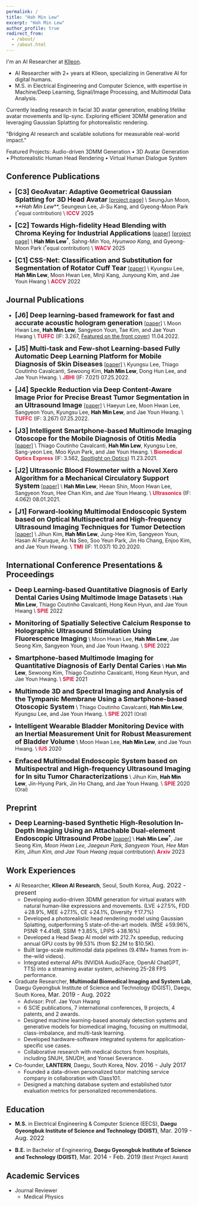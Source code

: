 ```yaml
---
permalink: /
title: "Hah Min Lew"
excerpt: "Hah Min Lew"
author_profile: true
redirect_from:
  - /about/
  - /about.html
---
```

I'm an AI Researcher at [Klleon](https://klleon.io/).

- AI Researcher with 2+ years at Klleon, specializing in Generative AI for digital humans.
- M.S. in Electrical Engineering and Computer Science, with expertise in Machine/Deep Learning, Signal/Image Processing, and Multimodal Data Analysis.

Currently leading research in facial 3D avatar generation, enabling lifelike avatar movements and lip-sync. Exploring efficient 3DMM generation and leveraging Gaussian Splatting for photorealistic rendering.

"Bridging AI research and scalable solutions for measurable real-world impact."

Featured Projects:
Audio-driven 3DMM Generation
• 3D Avatar Generation
• Photorealistic Human Head Rendering
• Virtual Human Dialogue System


## Conference Publications
- **<font size="4">[C3] GeoAvatar: Adaptive Geometrical Gaussian Splatting for 3D Head Avatar</font>** 
  [[project page]](https://hahminlew.github.io/geoavatar/) \\
SeungJun Moon<sup>*</sup>, <span style="color:black">**Hah Min Lew<sup>*</sup>**</span>, Seungeun Lee, Ji-Su Kang, and Gyeong-Moon Park <font size="2">(<sup>*</sup>equal contribution)</font> \\
<span style="color:crimson">**ICCV**</span> 2025

- **<font size="4">[C2] Towards High-fidelity Head Blending with Chroma Keying for Industrial Applications</font>**
  [[paper]](https://arxiv.org/abs/2411.00652) [[project page]](https://hahminlew.github.io/changer/) \\
<span style="color:black">**Hah Min Lew<sup>*</sup>**</span>, Sahng-Min Yoo<sup>*</sup>, Hyunwoo Kang<sup>*</sup>, and Gyeong-Moon Park <font size="2">(<sup>*</sup>equal contribution)</font> \\
<span style="color:crimson">**WACV**</span> 2025

- **<font size="4">[C1] CSS-Net: Classification and Substitution for Segmentation of Rotator Cuff Tear</font>**
[[paper]](https://openaccess.thecvf.com/content/ACCV2022/html/Lee_CSS-Net_Classification_and_Substitution_for_Segmentation_of_Rotator_Cuff_Tear_ACCV_2022_paper.html) \\
Kyungsu Lee, <span style="color:black">**Hah Min Lew**</span>, Moon Hwan Lee, Minji Kang, Junyoung Kim, and Jae Youn Hwang \\
<span style="color:crimson">**ACCV**</span> 2022


## Journal Publications
- **<font size="4">[J6] Deep learning-based framework for fast and accurate acoustic hologram generation</font>**
[[paper]](https://ieeexplore.ieee.org/document/9939026) \\
Moon Hwan Lee, <span style="color:black">**Hah Min Lew**</span>, Sangyeon Youn, Tae Kim, and Jae Youn Hwang \\
<span style="color:crimson">**TUFFC**</span> (IF: 3.267, [Featured on the front cover](https://ieeexplore.ieee.org/stamp/stamp.jsp?tp=&arnumber=9963909)) 11.04.2022.

- **<font size="4">[J5] Multi-task and Few-shot Learning-based Fully Automatic Deep Learning Platform for Mobile Diagnosis of Skin Diseases</font>**
[[paper]](https://ieeexplore.ieee.org/document/9839383) \\
Kyungsu Lee, Thiago Coutinho Cavalcanti, Sewoong Kim, <span style="color:black">**Hah Min Lew**</span>, Dong Hun Lee, and Jae Youn Hwang. \\
<span style="color:crimson">**JBHI**</span> (IF: 7.021) 07.25.2022.

- **<font size="4">[J4] Speckle Reduction via Deep Content-Aware Image Prior for Precise Breast Tumor Segmentation in an Ultrasound Image</font>**
[[paper]](https://ieeexplore.ieee.org/document/9839469) \\
Haeyun Lee, Moon Hwan Lee, Sangyeon Youn, Kyungsu Lee, <span style="color:black">**Hah Min Lew**</span>, and Jae Youn Hwang. \\
<span style="color:crimson">**TUFFC**</span> (IF: 3.267) 07.25.2022.

- **<font size="4">[J3] Intelligent Smartphone-based Multimode Imaging Otoscope for the Mobile Diagnosis of Otitis Media</font>**
[[paper]](https://opg.optica.org/boe/fulltext.cfm?uri=boe-12-12-7765&id=465384) \\
Thiago Coutinho Cavalcanti, <span style="color:black">**Hah Min Lew**</span>, Kyungsu Lee, Sang-yeon Lee, Moo Kyun Park, and Jae Youn Hwang. \\
<span style="color:crimson">**Biomedical Optics Express**</span> (IF: 3.562, [Spotlight on Optics](https://opg.optica.org/spotlight/summary.cfm?id=465384)) 11.23.2021.

- **<font size="4">[J2] Ultrasonic Blood Flowmeter with a Novel Xero Algorithm for a Mechanical Circulatory Support System</font>**
[[paper]](https://www.sciencedirect.com/science/article/abs/pii/S0041624X21000913) \\
<span style="color:black">**Hah Min Lew**</span>, Heean Shin, Moon Hwan Lee, Sangyeon Youn, Hee Chan Kim, and Jae Youn Hwang. \\
<span style="color:crimson">**Ultrasonics**</span> (IF: 4.062) 08.01.2021.

- **<font size="4">[J1] Forward-looking Multimodal Endoscopic System based on Optical Multispectral and High-frequency Ultrasound Imaging Techniques for Tumor Detection</font>**
[[paper]](https://ieeexplore.ieee.org/document/9233369) \\
Jihun Kim, <span style="color:black">**Hah Min Lew**</span>, Jung-Hee Kim, Sangyeon Youn, Hasan Al Faruque, An Na Seo, Soo Yeun Park, Jin Ho Chang, Enjoo Kim, and Jae Youn Hwang. \\
<span style="color:crimson">**TMI**</span> (IF: 11.037) 10.20.2020.


## International Conference Presentations & Proceedings
- **<font size="4">Deep Learning-based Quantitative Diagnosis of Early Dental Caries Using Multimode Image Datasets</font>** \\
<span style="color:black">**Hah Min Lew**</span>, Thiago Coutinho Cavalcanti, Hong Keun Hyun, and Jae Youn Hwang \\
<span style="color:crimson">**SPIE**</span> 2022

- **<font size="4">Monitoring of Spatially Selective Calcium Response to Holographic Ultrasound Stimulation Using Fluorescence Imaging</font>** \\
Moon Hwan Lee, <span style="color:black">**Hah Min Lew**</span>, Jae Seong Kim, Sangyeon Youn, and Jae Youn Hwang. \\
<span style="color:crimson">**SPIE**</span> 2022

- **<font size="4">Smartphone-based Multimode Imaging for Quantitative Diagnosis of Early Dental Caries</font>** \\
<span style="color:black">**Hah Min Lew**</span>, Sewoong Kim, Thiago Coutinho Cavalcanti, Hong Keun Hyun, and Jae Youn Hwang. \\
<span style="color:crimson">**SPIE**</span> 2021

- **<font size="4">Multimode 3D and Spectral Imaging and Analysis of the Tympanic Membrane Using a Smartphone-based Otoscopic System</font>** \\
Thiago Coutinho Cavalcanti, <span style="color:black">**Hah Min Lew**</span>, Kyungsu Lee, and Jae Youn Hwang. \\
<span style="color:crimson">**SPIE**</span> 2021 <font size="2">(Oral)</font>

- **<font size="4">Intelligent Wearable Bladder Monitoring Device with an Inertial Measurement Unit for Robust Measurement of Bladder Volume</font>** \\
Moon Hwan Lee, <span style="color:black">**Hah Min Lew**</span>, and Jae Youn Hwang. \\
<span style="color:crimson">**IUS**</span> 2020

- **<font size="4">Enfaced Multimodal Endoscopic System based on Multispectral and High-frequency Ultrasound Imaging for In situ Tumor Characterizations</font>** \\
Jihun Kim, <span style="color:black">**Hah Min Lew**</span>, Jin-Hyung Park, Jin Ho Chang, and Jae Youn Hwang. \\
<span style="color:crimson">**SPIE**</span> 2020 <font size="2">(Oral)</font>


## Preprint
- **<font size="4">Deep Learning-based Synthetic High-Resolution In-Depth Imaging Using an Attachable Dual-element Endoscopic Ultrasound Probe</font>**
  [[paper]](https://arxiv.org/abs/2309.06770) \\
<span style="color:black">**Hah Min Lew<sup>*</sup>**</span>, Jae Seong Kim<sup>*</sup>, Moon Hwan Lee, Jaegeun Park, Sangyeon Youn, Hee Man Kim, Jihun Kim, and Jae Youn Hwang <font size="2">(<sup>*</sup>equal contribution)</font>\\
<span style="color:crimson">**Arxiv**</span> 2023


## Work Experiences
- AI Researcher, **Klleon AI Research**, Seoul, South Korea, <font size="3">Aug. 2022 - present</font>
  - Developing audio-driven 3DMM generation for virtual avatars with natural human-like expressions and movements. (LVE ↓27.5%, FDD ↓28.9%, MEE ↓27.1%, CE ↓24.1%, Diversity ↑17.7%)
  - Developed a photorealistic head rendering model using Gaussian Splatting, outperforming 5 state-of-the-art models. (MSE ↓59.96%, PSNR ↑4.41dB, SSIM ↑3.85%, LPIPS ↓38.16%)
  - Developed a Head Swap AI model with 212.7x speedup, reducing annual GPU costs by 99.53% (from $2.2M to $10.5K).
  - Built large-scale multimodal data pipelines (9.41M+ frames from in-the-wild videos).
  - Integrated external APIs (NVIDIA Audio2Face, OpenAI ChatGPT, TTS) into a streaming avatar system, achieving 25-28 FPS performance.
- Graduate Researcher, **Multimodal Biomedical Imaging and System Lab**, Daegu Gyeongbuk Institute of Science and Technology (DGIST), Daegu, South Korea, <font size="3">Mar. 2019 - Aug. 2022</font>
  - Advisor: Prof. Jae Youn Hwang
  - 6 SCIE publications, 7 international conferences, 9 projects, 4 patents, and 2 awards.
  - Designed machine learning-based anomaly detection systems and generative models for biomedical imaging, focusing on multimodal, class-imbalance, and multi-task learning.
  - Developed hardware-software integrated systems for application-specific use cases.
  - Collaborative research with medical doctors from hospitals, including SNUH, SNUDH, and Yonsei Severance.
- Co-founder, **LANTERN**, Daegu, South Korea, <font size="3">Nov. 2016 - July 2017</font>
  - Founded a data-driven personalized tutor matching service company in collaboration with Class101.
  - Designed a matching database system and established tutor evaluation metrics for personalized recommendations.


## Education
- **M.S.** in Electrical Engineering & Computer Science (EECS), **Daegu Gyeongbuk Institute of Science and Technology (DGIST)**, <font size="3">Mar. 2019 - Aug. 2022</font> 

- **B.E.** in Bachelor of Engineering, **Daegu Gyeongbuk Institute of Science and Technology (DGIST)**, <font size="3">Mar. 2014 - Feb. 2019</font> <font size="2">(Best Project Award)</font>


<!-- ## Projects
- Construction of a 3D Facial Action Coding System (3D FACS), **Klleon**, <font size="3">June 2023 - present</font>
  - Data-centric research for photo-realistic facial rendering via 3D parameterized model engineering.
- Development of a state-of-the-art ML-based head swapping pipeline, **Klleon**, <font size="3">Dec. 2022 - June 2023</font>
  - Full cycle experience from the problem statement, data preprocessing and construction, ML model design, training and evaluation, result serving and improvement.
  - Achievements: Core-contributed to raise a $4.5m series A round.
- Building a core production-level head swapping framework, **Klleon**, <font size="3">Oct. 2022 - Dec. 2022</font>
  - Implementing and reproducing baseline from scratch that has no code. Design engineering solutions to achieve performance at product-applicable levels.
- Development of a low-voltage driving CMUT-based ring-type ultrasound imaging sensor for a next-generation medibot, **Yonsei Severance Hospital**, <font size="3">Sep. 2020 - Dec. 2022</font>
- Smartphone-based multimode image classification and segmentation for early dental caries using machine learning, **Seoul National University Dental Hospital**, <font size="3">Apr. 2020 - Feb. 2022</font>
- Intelligent smartphone-based multimode data analysis for the mobile diagnosis of Otitis Media through machine learning, **Seoul National University Hospital**, <font size="3">Feb. 2020 - Jan. 2022</font>
  - Mobile diagnosis via ML models for multimode human samples using standard metrics.
- Multimode data registration and analysis for tumor/cancer detection, **Kyungpook National University Chilgok Hospital**, <font size="3">Mar. 2019 - Oct. 2020</font>
  - Fixation and H\&E staining for human tumor tissues.
  - Aligned depth-wise data to corresponding surface-wise data through vector calculations.
  - Conducted quantitative analysis of multimode data for tumor characterization.
- Development of a 1-D times-series monitoring algorithm, **Seoul National University Hospital**, <font size="3">Mar. 2019 - Aug. 2021</font>
  - Developed an advanced 1-D time-series signal processing algorithm that is complementary for both zero-crossing and cross-correlation algorithms.
  - Achievement: First author of peer-reviewed SCIE publications. -->

## Academic Services
<!-- - Conference Reviewer
  -  -->
- Journal Reviewer
    - Medical Physics
